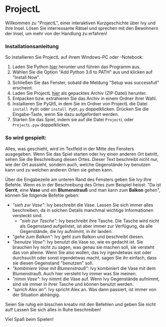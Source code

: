 # ProjectL

Willkommen zu "ProjectL", einer interaktiven Kurzgeschichte über Ivy und ihre Insel. Lösen Sie interressante Rätsel und sprechen mit den Bewohnern der Insel, um mehr von der Handlung zu erfahren!

### Installationsanleitung

So installieren Sie ProjectL auf ihrem Windows-PC oder -Notebook:

1. Laden Sie Python [hier](https://www.python.org/ftp/python/3.6.1/python-3.6.1.exe) herunter und führen das Programm aus.
2. Wählen Sie die Option "Add Python 3.6 to PATH" aus und klicken auf "Install Now".
3. Schließen Sie das Fenster, sobald die Meldung "Setup was successfull" erscheint.
4. Laden Sie ProjectL [hier](https://github.com/ProjectL-Team/ProjectL/releases) als gepacktes Archiv (ZIP-Datei) herunter.
5. Entpacken bzw. extrahieren Sie das Archiv in einem Ordner ihrer Wahl.
6. Installieren Sie PyQt5, in dem Sie im Ordner von ProjectL die Datei `install PyQt` oder `install PyQt.py` doppelklicken. Drücken Sie die Eingabe-Taste, wenn Sie dazu aufgefordert werden.
7. Starten Sie das Spiel, indem sie auf die Datei `ProjectL` oder `ProjectL.pyw` doppelklicken.

### So wird gespielt:

Alles, was geschieht, wird im Textfeld in der Mitte des Fensters ausgegeben. Wenn Sie das Spiel starten oder Ivy einen anderen Ort betritt, sehen Sie die Beschreibung diesen Ortes. Dieser Text beschreibt nicht nur, wie der Ort aussieht, sondern auch, welche Gegenstände Ivy benutzen kann und zu welchen anderen Orten sie gehen kann.

Über die Eingabezeile am unteren Rand des Fensters geben Sie Ivy Ihre Befehle. Wenn es in der Beschreibung des Ortes zum Beispiel heisst: "Da ist __Gerrit__, eine __Vase__ und ein __Blumenstrauß__ und man kann zum __Balkon__ gehen", können Sie folgende Befehle geben:

* _"sieh zur Vase"_: Ivy beschreibt die Vase. Lassen Sie sich immer alles beschreiben, da in solchen Details manchmal wichtige Informationen versteckt sind.
  * _"sieh zur Tasche"_: Ivy beschreibt ihre Tasche. Die Tasche wird nicht als Gegenstand aufgelistet, ist aber immer zur Verfügung, da alle Gegenstände, die Ivy aufnimmt, in ihr landen.
* _"gehe zum Balkon"_: Ivy geht zum Balkon und beschreibt diesen.
* _"benutze Vase"_: Ivy benutzt die Vase so, wie es gedacht ist. Sie brauchen Ivy nicht zu sagen, was genau sie machen soll, sie versteht das von alleine. Wenn Sie also wollen, das Ivy irgendetwas isst oder durchsucht oder sonst irgendetwas macht, sagen Sie ihr einfach, dass sie diesen Gegenstand "benutzen" soll.
* _"kombiniere Vase mit Blumenstrauß"_: Ivy kombiniert die Vase mit dem Blumenstrauß. Auch hier versteht Ivy immer was Sie meinen.
* _"nimm Vase"_: Ivy nimmt die Vase auf. Wenn Ivy Gegenstände aufnimmt, sind sie immer in ihrer Tasche und können benutzt werden.
* _"sprich Alex an"_: Ivy spricht Alex an. Was dann passiert, ist immer von der Situation abhängig.

Seien Sie ruhig ein bisschen kreativ mit den Befehlen und geben Sie nicht auf! Lassen Sie sich alles in Ruhe beschreiben!

Viel Spaß beim Spielen!